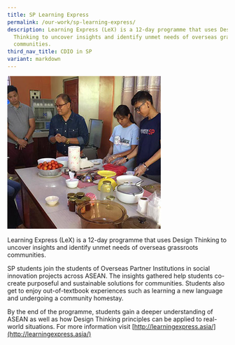 ```yaml
---
title: SP Learning Express
permalink: /our-work/sp-learning-express/
description: Learning Express (LeX) is a 12-day programme that uses Design
  Thinking to uncover insights and identify unmet needs of overseas grassroots
  communities.
third_nav_title: CDIO in SP
variant: markdown
---
```

![](/images/learning-express.jpg)

Learning Express (LeX) is a 12-day programme that uses Design Thinking to uncover insights and identify unmet needs of overseas grassroots communities.

SP students join the students of Overseas Partner Institutions in social innovation projects across ASEAN. The insights gathered help students co-create purposeful and sustainable solutions for communities. Students also get to enjoy out-of-textbook experiences such as learning a new language and undergoing a community homestay.

By the end of the programme, students gain a deeper understanding of ASEAN as well as how Design Thinking principles can be applied to real-world situations. For more information visit [http://learningexpress.asia/](http://learningexpress.asia/)